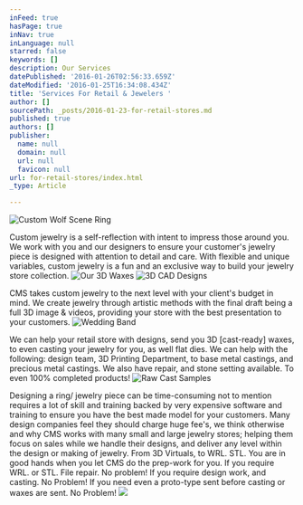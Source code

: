 ```yaml
---
inFeed: true
hasPage: true
inNav: true
inLanguage: null
starred: false
keywords: []
description: Our Services
datePublished: '2016-01-26T02:56:33.659Z'
dateModified: '2016-01-25T16:34:08.434Z'
title: 'Services For Retail & Jewelers '
author: []
sourcePath: _posts/2016-01-23-for-retail-stores.md
published: true
authors: []
publisher:
  name: null
  domain: null
  url: null
  favicon: null
url: for-retail-stores/index.html
_type: Article

---
```

![Custom Wolf Scene Ring](https://the-grid-user-content.s3-us-west-2.amazonaws.com/91ebe33a-d0e3-4649-8406-9b4825bf51b7.jpg)

Custom jewelry is a self-reflection with intent to impress those around you.  We work with you and our designers to ensure your customer's jewelry piece is designed with attention to detail and care.  With flexible and unique variables, custom jewelry is a fun and an exclusive way to build your jewelry store collection.
![Our 3D Waxes](https://s3-us-west-2.amazonaws.com/the-grid-img/p/a5aa17c618e3840de010cfb89fbaf12534990df6.jpg)
![3D CAD Designs](https://the-grid-user-content.s3-us-west-2.amazonaws.com/20587fc0-b9ba-471e-9d94-eb97614670b8.JPG)

CMS takes custom jewelry to the next level with your client's budget in mind.  We create jewelry through artistic methods with the final draft being a full 3D image & videos, providing your store with the best presentation to your customers.  ![Wedding Band](https://s3-us-west-2.amazonaws.com/the-grid-img/p/49a20d2d23d0179e3a8b7ad03a1d7213cf317d3c.jpg)

We can help your retail store with designs, send you 3D \[cast-ready\] waxes, to even casting your jewelry for you, as well flat dies.  We can help with the following: design team, 3D Printing Department, to base metal castings, and precious metal castings.  We also have repair, and stone setting available. To even 100% completed products!
![Raw Cast Samples](https://s3-us-west-2.amazonaws.com/the-grid-img/p/e3035fe417faf676a71c66e954d3f4ca6910216b.jpg)

Designing a ring/ jewelry piece can be time-consuming not to mention requires a lot of skill and training backed by very expensive software and training to ensure you have the best made model for your customers.  Many design companies feel they should charge huge fee's, we think otherwise and why CMS works with many small and large jewelry stores; helping them focus on sales while we handle their designs, and deliver any level within the design or making of jewelry.  From 3D Virtuals, to WRL. STL. You are in good hands when you let CMS do the prep-work for you.  If you require WRL. or STL. File repair. No problem!  If you require design work, and casting.  No Problem!  If you need even a proto-type sent before casting or waxes are sent.  No Problem!
![](https://the-grid-user-content.s3-us-west-2.amazonaws.com/001500e0-6d38-42dc-881d-755143c3ee8b.jpg)